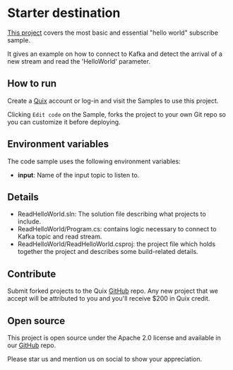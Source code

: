 # Starter destination

[This project](https://github.com/quixio/quix-samples/tree/main/csharp/destinations/empty-template) covers the most basic and essential "hello world" subscribe sample. 

It gives an example on how to connect to Kafka and detect the arrival of a new stream and read the 'HelloWorld' parameter.

## How to run

Create a [Quix](https://portal.platform.quix.ai/self-sign-up?xlink=github) account or log-in and visit the Samples to use this project.

Clicking `Edit code` on the Sample, forks the project to your own Git repo so you can customize it before deploying.

## Environment variables

The code sample uses the following environment variables:

- **input**: Name of the input topic to listen to.

## Details
- ReadHelloWorld.sln: The solution file describing what projects to include.
- ReadHelloWorld/Program.cs: contains logic necessary to connect to Kafka topic and read stream.
- ReadHelloWorld/ReadHelloWorld.csproj: the project file which holds together the project and describes some build-related details.

## Contribute

Submit forked projects to the Quix [GitHub](https://github.com/quixio/quix-samples) repo. Any new project that we accept will be attributed to you and you'll receive $200 in Quix credit.

## Open source

This project is open source under the Apache 2.0 license and available in our [GitHub](https://github.com/quixio/quix-samples) repo.

Please star us and mention us on social to show your appreciation.

